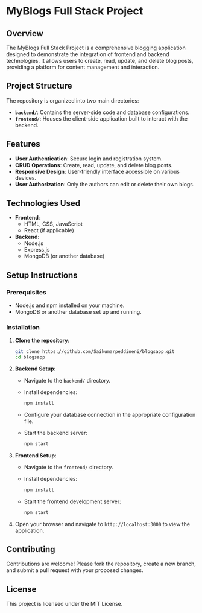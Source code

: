 # MyBlogs Full Stack Project

## Overview

The MyBlogs Full Stack Project is a comprehensive blogging application
designed to demonstrate the integration of frontend and backend
technologies. It allows users to create, read, update, and delete blog
posts, providing a platform for content management and interaction.

## Project Structure

The repository is organized into two main directories:

- **`backend/`**: Contains the server-side code and database
  configurations.
- **`frontend/`**: Houses the client-side application built to
  interact with the backend.

## Features

- **User Authentication**: Secure login and registration system.
- **CRUD Operations**: Create, read, update, and delete blog posts.
- **Responsive Design**: User-friendly interface accessible on various
  devices.
- **User Authorization**: Only the authors can edit or delete their own blogs.

## Technologies Used

- **Frontend**:
    - HTML, CSS, JavaScript
    - React (if applicable)
- **Backend**:
    - Node.js
    - Express.js
    - MongoDB (or another database)

## Setup Instructions

### Prerequisites

- Node.js and npm installed on your machine.
- MongoDB or another database set up and running.

### Installation

1. **Clone the repository**:

    ```bash
    git clone https://github.com/Saikumarpeddineni/blogsapp.git
    cd blogsapp
    ```

2. **Backend Setup**:

    - Navigate to the `backend/` directory.

    - Install dependencies:

        ```bash
        npm install
        ```

    - Configure your database connection in the appropriate
      configuration file.

    - Start the backend server:

        ```bash
        npm start
        ```

3. **Frontend Setup**:

    - Navigate to the `frontend/` directory.

    - Install dependencies:

        ```bash
        npm install
        ```

    - Start the frontend development server:

        ```bash
        npm start
        ```

4. Open your browser and navigate to `http://localhost:3000` to view
   the application.

## Contributing

Contributions are welcome! Please fork the repository, create a new
branch, and submit a pull request with your proposed changes.

## License

This project is licensed under the MIT License.